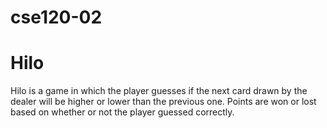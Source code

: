 # cse120-02
# Hilo
Hilo is a game in which the player guesses if the next card drawn by the dealer will be higher or lower than the previous one. Points are won or lost based on whether or not the player guessed correctly.

